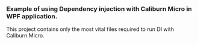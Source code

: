 <h3>Example of using Dependency injection with Caliburn Micro in WPF application.</h3>

<p>This project contains only the most vital files required to run DI with Caliburn.Micro.</p>